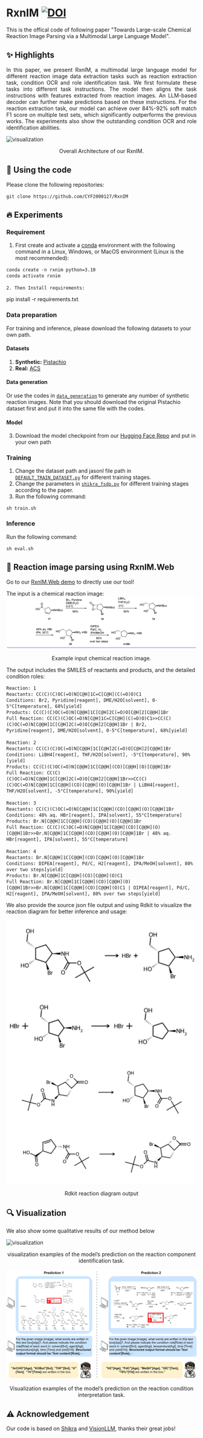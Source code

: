 # RxnIM [![DOI](https://zenodo.org/badge/DOI/10.5281/zenodo.14673458.svg)](https://doi.org/10.5281/zenodo.14673458)
This is the offical code of following paper "Towards Large-scale Chemical Reaction Image Parsing via a Multimodal Large Language Model".

## :sparkles: Highlights
<p align="justify">
In this paper, we present RxnIM, a multimodal large language model for different reaction image data extraction tasks such as reaction extraction task, condition OCR and role identification task. We first formulate these tasks into different task instructions. The model then aligns the task instructions with features extracted from reaction images. An LLM-based decoder can further make predictions based on these instructions. For the reaction extraction task, our model can achieve over 84%-92% soft match F1 score on multiple test sets, which significantly outperforms the previous works. 
The experiments also show the outstanding condition OCR and role identification abilities.
  
[comment]: <> ()
![visualization](figure/reactionllm.jpg)
<div align="center">
Overall Architecture of our RxnIM.
</div> 

## :rocket: Using the code
Please clone the following repositories:
```
git clone https://github.com/CYF2000127/RxnIM
```




## :fire: Experiments

### Requirement

1. First create and activate a [conda](https://numdifftools.readthedocs.io/en/stable/how-to/create_virtual_env_with_conda.html) environment with the following command in a Linux, Windows, or MacOS environment (Linux is the most recommended):
```
conda create -n rxnim python=3.10
conda activate rxnim

2. Then Install requirements:
```
pip install -r requirements.txt

### Data preparation
For training and inference, please download the following datasets to your own path.

#### Datasets
1. **Synthetic:**  [Pistachio](https://huggingface.co/datasets/CYF200127/RxnIM/blob/main/reaction_images.zip)
2. **Real:**  [ACS](https://huggingface.co/datasets/CYF200127/RxnIM/blob/main/reaction_images.zip)

#### Data generation
Or use the codes in [`data_generation`](./data_generation) to generate any number of synthetic reaction images.
Note that you should download the original Pistachio dataset first and put it into the same file with the codes.

#### Model
3. Download the model checkpoint from our [Hugging Face Repo](https://huggingface.co/datasets/CYF200127/RxnIM/blob/main/RxnIM-7b.zip) and put in your own path 

### Training
1. Change the dataset path and jasonl file path in [`DEFAULT_TRAIN_DATASET.py`](./config/_base_/dataset/DEFAULT_TRAIN_DATASET.py) for different training stages.
2. Change the parameters in [`shikra_fsdp.py`](config/_base_/train/shikra_fsdp.py) for different training stages according to the paper.
3. Run the following command:
```
sh train.sh
```
 
### Inference
Run the following command:
```
sh eval.sh
```


## 🤗 Reaction image parsing using RxnIM.Web

Go to our [RxnIM.Web demo](https://huggingface.co/spaces/CYF200127/RxnIM) to directly use our tool!

The input is a chemical reaction image: 
![visualization](examples/1.png)
<div align="center",width="50">
Example input chemical reaction image.
</div> 

The output includes the SMILES of reactants and products, and the detailed condition roles:

``` 
Reaction: 1
Reactants: CC(C)(C)OC(=O)N[C@H]1C=C[C@H](C(=O)O)C1
Conditions: Br2, Pyridine[reagent], DME/H2O[solvent], 0-5°C[temperature], 68%[yield]
Products: CC(C)(C)OC(=O)N[C@@H]1C[C@H]2C(=O)O[C@H]2[C@@H]1Br
Full Reaction: CC(C)(C)OC(=O)N[C@H]1C=C[C@H](C(=O)O)C1>>CC(C)(C)OC(=O)N[C@@H]1C[C@H]2C(=O)O[C@H]2[C@@H]1Br | Br2, Pyridine[reagent], DME/H2O[solvent], 0-5°C[temperature], 68%[yield]

Reaction: 2
Reactants: CC(C)(C)OC(=O)N[C@@H]1C[C@H]2C(=O)O[C@H]2[C@@H]1Br
Conditions: LiBH4[reagent], THF/H2O[solvent], -5°C[temperature], 90%[yield]
Products: CC(C)(C)OC(=O)N[C@@H]1C[C@@H](CO)[C@@H](O)[C@@H]1Br
Full Reaction: CC(C)(C)OC(=O)N[C@@H]1C[C@H]2C(=O)O[C@H]2[C@@H]1Br>>CC(C)(C)OC(=O)N[C@@H]1C[C@@H](CO)[C@@H](O)[C@@H]1Br | LiBH4[reagent], THF/H2O[solvent], -5°C[temperature], 90%[yield]

Reaction: 3
Reactants: CC(C)(C)OC(=O)N[C@@H]1C[C@@H](CO)[C@@H](O)[C@@H]1Br
Conditions: 48% aq. HBr[reagent], IPA[solvent], 55°C[temperature]
Products: Br.N[C@@H]1C[C@@H](CO)[C@@H](O)[C@@H]1Br
Full Reaction: CC(C)(C)OC(=O)N[C@@H]1C[C@@H](CO)[C@@H](O)[C@@H]1Br>>Br.N[C@@H]1C[C@@H](CO)[C@@H](O)[C@@H]1Br | 48% aq. HBr[reagent], IPA[solvent], 55°C[temperature]

Reaction: 4
Reactants: Br.N[C@@H]1C[C@@H](CO)[C@@H](O)[C@@H]1Br
Conditions: DIPEA[reagent], Pd/C, H2[reagent], IPA/MeOH[solvent], 80% over two steps[yield]
Products: Br.N[C@@H]1C[C@@H](CO)[C@@H](O)C1
Full Reaction: Br.N[C@@H]1C[C@@H](CO)[C@@H](O)[C@@H]1Br>>Br.N[C@@H]1C[C@@H](CO)[C@@H](O)C1 | DIPEA[reagent], Pd/C, H2[reagent], IPA/MeOH[solvent], 80% over two steps[yield] 
```

We also provide the source json file output and using Rdkit to visualize the reaction diagram for better inference and usage:

![visualization](examples/02.png)
<div align="center",width="50">
Rdkit reaction diagram output
</div> 



## :mag: Visualization
We also show some qualitative results of our method below

![visualization](examples/03.png)
<div align="center">
visualization examples of the model’s prediction on the reaction component identification task.
</div> 


![visualization](examples/04.png)
<div align="center">
Visualization examples of the model’s prediction on the reaction condition interpretation task.
</div> 

 


## :warning: Acknowledgement
Our code is based on [Shikra](https://github.com/shikras/shikra) and [VisionLLM](https://github.com/OpenGVLab/VisionLLM), thanks their great jobs!
